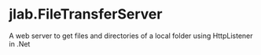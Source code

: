 # jlab.FileTransferServer

A web server to get files and directories of a local folder using HttpListener in .Net
